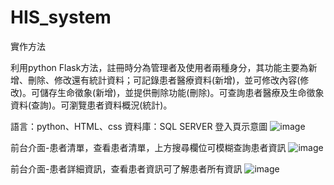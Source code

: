 # HIS_system
實作方法

利用python  Flask方法，註冊時分為管理者及使用者兩種身分，其功能主要為新增、刪除、修改還有統計資料；可記錄患者醫療資料(新增)，並可修改內容(修改)。可儲存生命徵象(新增)，並提供刪除功能(刪除)。可查詢患者醫療及生命徵象資料(查詢)。可瀏覽患者資料概況(統計)。

語言：python、HTML、css
資料庫：SQL SERVER
登入頁示意圖
![image](https://github.com/banana0324/HIS_system/assets/14922129/c5382a18-a8a6-4ae4-912b-2581f8f2ce61)



前台介面-患者清單，查看患者清單，上方搜尋欄位可模糊查詢患者資訊
![image](https://github.com/banana0324/HIS_system/assets/14922129/7302883d-cfbd-4288-a70a-dd06ce111f39)

前台介面-患者詳細資訊，查看患者資訊可了解患者所有資訊
![image](https://github.com/banana0324/HIS_system/assets/14922129/852cb03a-437c-414d-874a-189050a4fd24)
